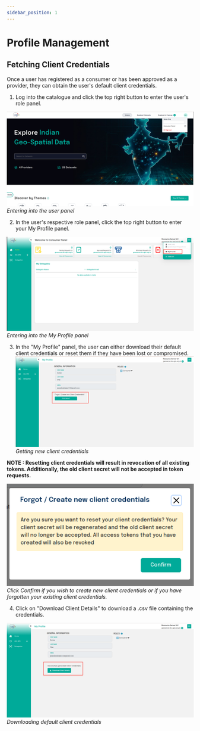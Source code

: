 ```yaml
---
sidebar_position: 1
---
```


# Profile Management

## Fetching Client Credentials

Once a user has registered as a consumer or has been approved as a provider, they can obtain the user's default client credentials.

1. Log into the catalogue and click the top right button to enter the user's role panel.

![Entering into the consumer panel](../resources/auth/go-to-role-panel.png)<br/>
*Entering into the user panel*

2. In the user's respective role panel, click the top right button to enter your My Profile panel.

![Entering into the My Profile panel](../resources/auth/go-to-my-profile.png)<br/>
*Entering into the My Profile panel*

3. In the "My Profile" panel, the user can either download their default client credentials or reset them if they have been lost or compromised.
![Getting new client credentials](../resources/auth/client-creds.png)<br/>
*Getting new client credentials*

**NOTE : Resetting client credentials will result in revocation of all existing tokens. Additionally, the old client secret will not be accepted in token requests.**

 ![Warning](../resources/auth/new-client-warning.png)<br/>
*Click Confirm if you wish to create new client credentials or if you have forgotten your existing client credentials.*

4. Click on "Download Client Details" to download a .csv file containing the credentials.

 ![Downloading default client credentials](../resources/auth/download-creds.png)<br/>
 *Downloading default client credentials*
